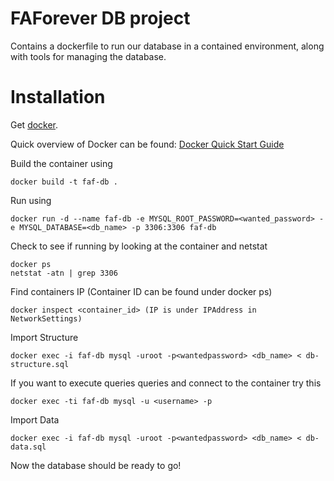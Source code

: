 # FAForever DB project

Contains a dockerfile to run our database in a contained environment, along with tools for managing the database.

# Installation

Get [docker](http://docker.com).

Quick overview of Docker can be found:
[Docker Quick Start Guide](https://docs.docker.com/engine/quickstart/)

Build the container using

    docker build -t faf-db .

Run using

    docker run -d --name faf-db -e MYSQL_ROOT_PASSWORD=<wanted_password> -e MYSQL_DATABASE=<db_name> -p 3306:3306 faf-db

Check to see if running by looking at the container and netstat

    docker ps
    netstat -atn | grep 3306

Find containers IP (Container ID can be found under docker ps)

    docker inspect <container_id> (IP is under IPAddress in NetworkSettings)

Import Structure

    docker exec -i faf-db mysql -uroot -p<wantedpassword> <db_name> < db-structure.sql

If you want to execute queries queries and connect to the container try this

    docker exec -ti faf-db mysql -u <username> -p

Import Data

    docker exec -i faf-db mysql -uroot -p<wantedpassword> <db_name> < db-data.sql

Now the database should be ready to go!
